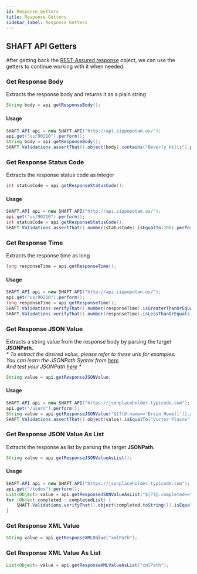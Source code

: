 ```yaml
---
id: Response_Getters
title: Response Getters
sidebar_label: Response Getters
---
```


## SHAFT API Getters
After getting back the [REST-Assured response](https://www.javadoc.io/doc/io.rest-assured/rest-assured/3.0.1/io/restassured/response/Response.html) object, we can use the getters to continue working with it when needed.

### Get Response Body
Extracts the response body and returns it as a plain string

```java
String body = api.getResponseBody();
```
#### Usage
```java
SHAFT.API api = new SHAFT.API("http://api.zippopotam.us/");
api.get("us/90210").perform();
String body = api.getResponseBody();
SHAFT.Validations.assertThat().object(body).contains("Beverly Hills").perform();
```

### Get Response Status Code
Extracts the response status code as integer

```java
int statusCode = api.getResponseStatusCode();
```
#### Usage
```java
SHAFT.API api = new SHAFT.API("http://api.zippopotam.us/");
api.get("us/90210").perform();
int statusCode = api.getResponseStatusCode();
SHAFT.Validations.assertThat().number(statusCode).isEqualTo(200).perform();
```

### Get Response Time
Extracts the response time as long

```java
long responseTime = api.getResponseTime();
```
#### Usage
```java
SHAFT.API api = new SHAFT.API("http://api.zippopotam.us/");
api.get("us/90210").perform();
long responseTime = api.getResponseTime();
SHAFT.Validations.verifyThat().number(responseTime).isGreaterThanOrEquals(1.1).perform();
SHAFT.Validations.verifyThat().number(responseTime).isLessThanOrEquals(10000).perform();
```

### Get Response JSON Value
Extracts a string value from the response body by parsing the target **JSONPath.** <br />
_* To extract the desired value, please refer to these urls for examples: <br /> 
You can learn the JSONPath Syntax from [here](https://support.smartbear.com/alertsite/docs/monitors/api/endpoint/jsonpath.html) <br />
And test your JSONPath [here](http://jsonpath.com/) *_
```java
String value = api.getResponseJSONValue;
```
#### Usage
```java
SHAFT.API api = new SHAFT.API("https://jsonplaceholder.typicode.com");
api.get("/users").perform();
String value = api.getResponseJSONValue("$[?(@.name=='Ervin Howell')].address.street");
SHAFT.Validations.assertThat().object(value).isEqualTo("Victor Plains").perform();
```

### Get Response JSON Value As List
Extracts the response as list by parsing the target **JSONPath.**
```java
String value = api.getResponseJSONValueAsList();
```
#### Usage
```java
SHAFT.API api = new SHAFT.API("https://jsonplaceholder.typicode.com");
api.get("/todos").perform();
List<Object> value = api.getResponseJSONValueAsList("$[?(@.completed==true)].completed");
for (Object completed : completedList) {
    SHAFT.Validations.verifyThat().object(completed.toString()).isEqualTo("true").perform();
}
```

### Get Response XML Value
```java
String value = api.getResponseXMLValue("xmlPath");
```

### Get Response XML Value As List
```java
List<Object> value = api.getResponseXMLValueAsList("xmlPath");
```